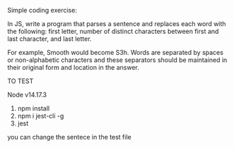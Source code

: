 Simple coding exercise:

In JS, write a program that parses a sentence and replaces each word with the following: first letter, number of distinct characters between first and last character, and last letter. 

For example, Smooth would become S3h.  Words are separated by spaces or non-alphabetic characters and these separators should be maintained in their original form and location in the answer.


TO TEST

Node v14.17.3

1. npm install
2. npm i jest-cli -g
3. jest

you can change the sentece in the test file
